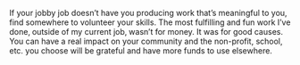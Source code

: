 

If your jobby job doesn’t have you producing work that’s meaningful to you, find somewhere to
volunteer your skills. The most fulfilling and fun work I’ve done‚ outside of my current job‚
wasn’t for money. It was for good causes. You can have a real impact on your community and the
non-profit, school, etc. you choose will be grateful and have more funds to use elsewhere.